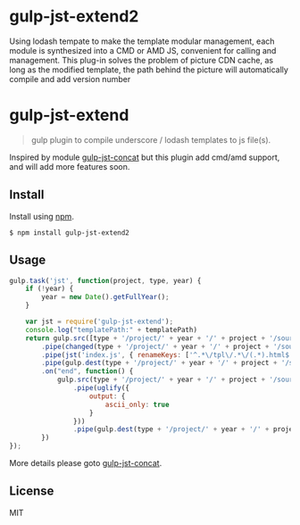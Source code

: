 # gulp-jst-extend2
Using lodash tempate to make the template modular management, each module is synthesized into a CMD or AMD JS, convenient for calling and management. This plug-in solves the problem of picture CDN cache, as long as the modified template, the path behind the picture will automatically compile and add version number

# gulp-jst-extend

> gulp plugin to compile underscore / lodash templates to js file(s).

Inspired by module [gulp-jst-concat](https://github.com/mozuo/gulp-jst-extend2.git) but this plugin add cmd/amd support, and will add more features soon.

## Install
Install using [npm](https://github.com/mozuo/gulp-jst-extend2.git).

    $ npm install gulp-jst-extend2


## Usage

``` js
gulp.task('jst', function(project, type, year) {
    if (!year) {
        year = new Date().getFullYear();
    }

    var jst = require('gulp-jst-extend');
    console.log("templatePath:" + templatePath)
    return gulp.src([type + '/project/' + year + '/' + project + '/source/tpl/**/*.html'])
        .pipe(changed(type + '/project/' + year + '/' + project + '/source/tpl/' + templatePath + '/', { extension: '.js' }))
        .pipe(jst('index.js', { renameKeys: ['^.*\/tpl\/.*\/(.*).html$', '$1'] }))
        .pipe(gulp.dest(type + '/project/' + year + '/' + project + '/source/js/tpl/' + templatePath + "/"))
        .on("end", function() {
            gulp.src(type + '/project/' + year + '/' + project + '/source/js/tpl/' + templatePath + '/*.js')
                .pipe(uglify({
                    output: {
                        ascii_only: true
                    }
                }))
                .pipe(gulp.dest(type + '/project/' + year + '/' + project + '/js/tpl/' + templatePath + "/"))
        })
});
```

More details please goto [gulp-jst-concat](https://github.com/tambourinecoder/gulp-jst-concat).

## License
MIT

